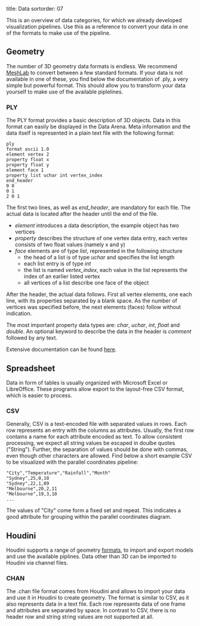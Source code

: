 title: Data
sortorder: 07

This is an overview of data categories, for which we already developed visualization pipelines.
Use this as a reference to convert your data in one of the formats to make use of the pipeline.

## Geometry

The number of 3D geometry data formats is endless.
We recommend [MeshLab](http://meshlab.sourceforge.net/) to convert between a few standard formats.
If your data is not available in one of these, you find below the documentation of .ply, a very simple but powerful format.
This should allow you to transform your data yourself to make use of the available piplelines.

### PLY

The PLY format provides a basic description of 3D objects. Data in this format can easily be displayed in the Data Arena.
Meta information and the data itself is represented in a plain text file with the following format:

	ply
	format ascii 1.0  
	element vertex 2
	property float x
	property float y
	element face 1 
	property list uchar int vertex_index
	end_header
	0 0
	0 1
	2 0 1

The first two lines, as well as *end_header*, are mandatory for each file. The actual data is located after the header until the end of the file.

* *element* introduces a data description, the example object has two vertices
* *property* describes the structure of one vertex data entry, each vertex consists of two float values (namely x and y)
* *face* elements are of type *list*, represented in the following structure
	- the head of a list is of type *uchar* and specifies the list length
	- each list entry is of type *int*
	- the list is named *vertex_index*, each value in the list represents the index of an earlier listed vertex
	- all vertices of a list describe one face of the object

After the header, the actual data follows. First all vertex elements, one each line, with its properties separated by a blank space.
As the number of vertices was specified before, the next elements (faces) follow without indication.

The most important property data types are: *char*, *uchar*, *int*, *float* and *double*.
An optional keyword to describe the data in the header is *comment* followed by any text.

Extensive documentation can be found [here](http://paulbourke.net/dataformats/ply/).

## Spreadsheet

Data in form of tables is usually organized with Microsoft Excel or LibreOffice.
These programs allow export to the layout-free CSV format, which is easier to process.

### CSV

Generally, CSV is a text-encoded file with separated values in rows.
Each row represents an entry with the columns as attributes.
Usually, the first row contains a name for each attribute encoded as text.
To allow consistent processing, we expect all string values be escaped in doulbe quotes ("String").
Further, the separation of values should be done with commas, even though other characters are allowed.
Find below a short example CSV to be visualized with the parallel coordinates pipeline:

	"City","Temperature","Rainfall","Month"
	"Sydney",25,0,10
	"Sydney",22,1,09
	"Melbourne",20,2,11
	"Melbourne",19,3,10
	...

The values of "City" come form a fixed set and repeat.
This indicates a good attribute for grouping within the parallel coordinates diagram.

## Houdini

Houdini supports a range of geometry [formats](http://www.sidefx.com/docs/houdini15.0/io/formats/channel_formats), to import and export models and use the available piplines.
Data other than 3D can be imported to Houdini via channel files.

### CHAN

The .chan file format comes from Houdini and allows to import your data and use it in Houdini to create geometry.
The format is similar to CSV, as it also represents data in a text file.
Each row represents data of one frame and attributes are separated by space.
In contrast to CSV, there is no header row and string string values are not supported at all.
